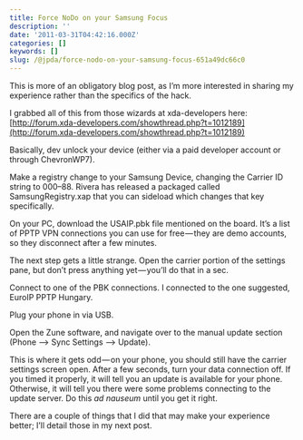 ```yaml
---
title: Force NoDo on your Samsung Focus
description: ''
date: '2011-03-31T04:42:16.000Z'
categories: []
keywords: []
slug: /@jpda/force-nodo-on-your-samsung-focus-651a49dc66c0
---
```


This is more of an obligatory blog post, as I’m more interested in sharing my experience rather than the specifics of the hack.

I grabbed all of this from those wizards at xda-developers here: [http://forum.xda-developers.com/showthread.php?t=1012189](http://forum.xda-developers.com/showthread.php?t=1012189)

Basically, dev unlock your device (either via a paid developer account or through ChevronWP7).

Make a registry change to your Samsung Device, changing the Carrier ID string to 000–88. Rivera has released a packaged called SamsungRegistry.xap that you can sideload which changes that key specifically.

On your PC, download the USAIP.pbk file mentioned on the board. It’s a list of PPTP VPN connections you can use for free — they are demo accounts, so they disconnect after a few minutes.

The next step gets a little strange. Open the carrier portion of the settings pane, but don’t press anything yet — you’ll do that in a sec.

Connect to one of the PBK connections. I connected to the one suggested, EuroIP PPTP Hungary.

Plug your phone in via USB.

Open the Zune software, and navigate over to the manual update section (Phone –> Sync Settings –> Update).

This is where it gets odd — on your phone, you should still have the carrier settings screen open. After a few seconds, turn your data connection off. If you timed it properly, it will tell you an update is available for your phone. Otherwise, it will tell you there were some problems connecting to the update server. Do this _ad nauseum_ until you get it right.

There are a couple of things that I did that may make your experience better; I’ll detail those in my next post.